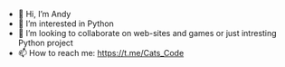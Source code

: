 - 👋 Hi, I’m Andy
- 👀 I’m interested in Python
- 💞️ I’m looking to collaborate on web-sites and games or just intresting Python project 
- 📫 How to reach me: https://t.me/Cats_Code
